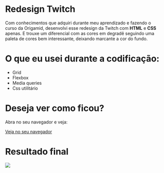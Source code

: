 # Redesign Twitch

Com conhecimentos que adquiri durante meu aprendizado e fazendo o curso da Origamid, desenvolvi esse redesign da Twitch com <strong>HTML</strong> e <strong>CSS</strong> apenas. E trouxe um diferencial com as cores em degradê seguindo uma paleta de cores bem interessante, deixando marcante a cor do fundo.

# O que eu usei durante a codificação:

<ul>
  <li>Grid</li>
  <li>Flexbox</li>
  <li>Media queries</li>
  <li>Css utilitário</li>
</ul>

# Deseja ver como ficou?
Abra no seu navegador e veja:

<a href="https://pedromakaveli.github.io/Twitch">Veja no seu navegador</a>

# Resultado final
  
<img src="https://i.imgur.com/ReunygW.png"/>
